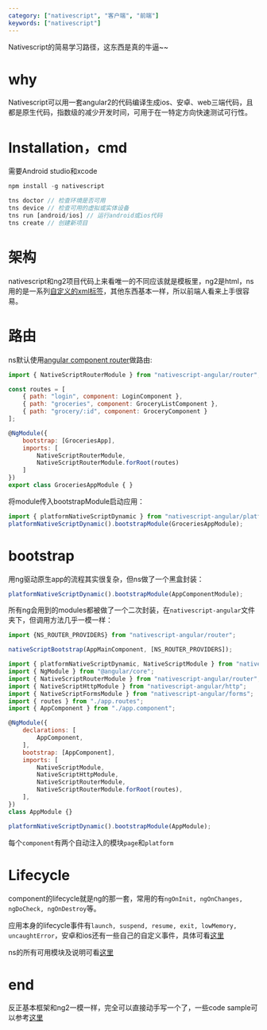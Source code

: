```yaml
---
category: ["nativescript", "客户端", "前端"]
keywords: ["nativescript"]
---
```


Nativescript的简易学习路径，这东西是真的牛逼~~

<!-- more -->

# why
Nativescript可以用一套angular2的代码编译生成ios、安卓、web三端代码，且都是原生代码，指数级的减少开发时间，可用于在一特定方向快速测试可行性。

# Installation，cmd
需要Android studio和xcode
```js
npm install -g nativescript

tns doctor // 检查环境是否可用
tns device // 检查可用的虚拟或实体设备
tns run [android/ios] // 运行android或ios代码
tns create // 创建新项目
```

# 架构
nativescript和ng2项目代码上来看唯一的不同应该就是模板里，ng2是html，ns用的是一系列[自定义的xml标签](https://docs.nativescript.org/angular/ui/components)，其他东西基本一样，所以前端人看来上手很容易。

# 路由
ns默认使用[angular component router](https://angular.io/guide/router)做路由:

```js
import { NativeScriptRouterModule } from "nativescript-angular/router";

const routes = [
    { path: "login", component: LoginComponent },
    { path: "groceries", component: GroceryListComponent },
    { path: "grocery/:id", component: GroceryComponent }
];

@NgModule({
    bootstrap: [GroceriesApp],
    imports: [
        NativeScriptRouterModule,
        NativeScriptRouterModule.forRoot(routes)
    ]
})
export class GroceriesAppModule { }
```

将module传入bootstrapModule启动应用：

```js
import { platformNativeScriptDynamic } from "nativescript-angular/platform";
platformNativeScriptDynamic().bootstrapModule(GroceriesAppModule);
```

# bootstrap
用ng驱动原生app的流程其实很复杂，但ns做了一个黑盒封装：
```js
platformNativeScriptDynamic().bootstrapModule(AppComponentModule);
```
所有ng会用到的modules都被做了一个二次封装，在`nativescript-angular`文件夹下，但调用方法几乎一模一样：
```js
import {NS_ROUTER_PROVIDERS} from "nativescript-angular/router";

nativeScriptBootstrap(AppMainComponent, [NS_ROUTER_PROVIDERS]);

import { platformNativeScriptDynamic, NativeScriptModule } from "nativescript-angular/platform";
import { NgModule } from "@angular/core"; 
import { NativeScriptRouterModule } from "nativescript-angular/router";
import { NativeScriptHttpModule } from "nativescript-angular/http";
import { NativeScriptFormsModule } from "nativescript-angular/forms";
import { routes } from "./app.routes";
import { AppComponent } from "./app.component";

@NgModule({
    declarations: [
        AppComponent,
    ],
    bootstrap: [AppComponent],
    imports: [
        NativeScriptModule,
        NativeScriptHttpModule,
        NativeScriptRouterModule,
        NativeScriptRouterModule.forRoot(routes),
    ],
})
class AppModule {}

platformNativeScriptDynamic().bootstrapModule(AppModule);
```

每个`component`有两个自动注入的模块`page`和`platform`

# Lifecycle
component的lifecycle就是ng的那一套，常用的有`ngOnInit, ngOnChanges, ngDoCheck, ngOnDestroy`等。

应用本身的lifecycle事件有`launch, suspend, resume, exit, lowMemory, uncaughtError`，安卓和ios还有一些自己的自定义事件，具体可看[这里](https://docs.nativescript.org/angular/core-concepts/application-lifecycle)

ns的所有可用模块及说明可看[这里](https://docs.nativescript.org/angular/core-concepts/modules)

# end
反正基本框架和ng2一模一样，完全可以直接动手写一个了，一些code sample可以参考[这里](https://docs.nativescript.org/angular/code-samples/overview)